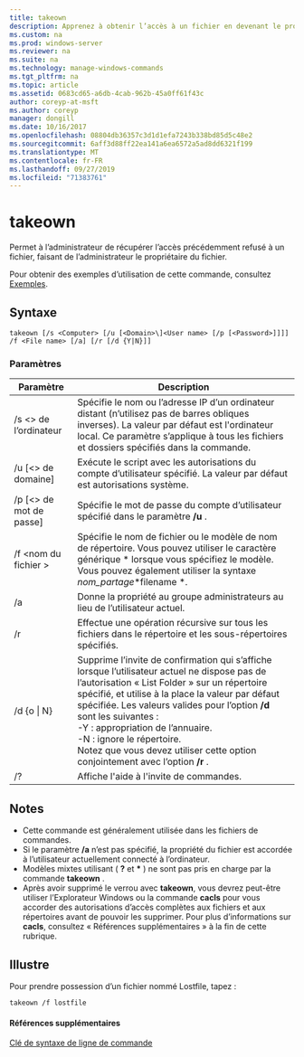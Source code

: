 ```yaml
---
title: takeown
description: Apprenez à obtenir l’accès à un fichier en devenant le propriétaire du fichier.
ms.custom: na
ms.prod: windows-server
ms.reviewer: na
ms.suite: na
ms.technology: manage-windows-commands
ms.tgt_pltfrm: na
ms.topic: article
ms.assetid: 0683cd65-a6db-4cab-962b-45a0ff61f43c
author: coreyp-at-msft
ms.author: coreyp
manager: dongill
ms.date: 10/16/2017
ms.openlocfilehash: 08804db36357c3d1d1efa7243b338bd85d5c48e2
ms.sourcegitcommit: 6aff3d88ff22ea141a6ea6572a5ad8dd6321f199
ms.translationtype: MT
ms.contentlocale: fr-FR
ms.lasthandoff: 09/27/2019
ms.locfileid: "71383761"
---
```

# <a name="takeown"></a>takeown

Permet à l’administrateur de récupérer l’accès précédemment refusé à un fichier, faisant de l’administrateur le propriétaire du fichier.

Pour obtenir des exemples d’utilisation de cette commande, consultez [Exemples](#BKMK_examples).

## <a name="syntax"></a>Syntaxe

```
takeown [/s <Computer> [/u [<Domain>\]<User name> [/p [<Password>]]]] /f <File name> [/a] [/r [/d {Y|N}]]
```

### <a name="parameters"></a>Paramètres

|Paramètre|Description|
|---------|-----------|
|/s \<> de l’ordinateur|Spécifie le nom ou l’adresse IP d’un ordinateur distant (n’utilisez pas de barres obliques inverses). La valeur par défaut est l'ordinateur local. Ce paramètre s’applique à tous les fichiers et dossiers spécifiés dans la commande.|
|/u [\<> de domaine\]<User name>|Exécute le script avec les autorisations du compte d’utilisateur spécifié. La valeur par défaut est autorisations système.|
|/p [\<> de mot de passe]|Spécifie le mot de passe du compte d’utilisateur spécifié dans le paramètre **/u** .|
|/f \<nom du fichier >|Spécifie le nom de fichier ou le modèle de nom de répertoire. Vous pouvez utiliser le caractère générique * lorsque vous spécifiez le modèle. Vous pouvez également utiliser la syntaxe *nom_partage*\*filename *.|
|/a|Donne la propriété au groupe administrateurs au lieu de l’utilisateur actuel.|
|/r|Effectue une opération récursive sur tous les fichiers dans le répertoire et les sous-répertoires spécifiés.|
|/d {o \| N}|Supprime l’invite de confirmation qui s’affiche lorsque l’utilisateur actuel ne dispose pas de l’autorisation « List Folder » sur un répertoire spécifié, et utilise à la place la valeur par défaut spécifiée. Les valeurs valides pour l’option **/d** sont les suivantes :</br>-Y : appropriation de l’annuaire.</br>-N : ignore le répertoire.</br>Notez que vous devez utiliser cette option conjointement avec l’option **/r** .|
|/?|Affiche l'aide à l'invite de commandes.|

## <a name="remarks"></a>Notes

-   Cette commande est généralement utilisée dans les fichiers de commandes.
-   Si le paramètre **/a** n’est pas spécifié, la propriété du fichier est accordée à l’utilisateur actuellement connecté à l’ordinateur.
-   Modèles mixtes utilisant ( **?** et **&#42;** ) ne sont pas pris en charge par la commande **takeown** .
-   Après avoir supprimé le verrou avec **takeown**, vous devrez peut-être utiliser l’Explorateur Windows ou la commande **cacls** pour vous accorder des autorisations d’accès complètes aux fichiers et aux répertoires avant de pouvoir les supprimer. Pour plus d’informations sur **cacls**, consultez « Références supplémentaires » à la fin de cette rubrique.

## <a name="BKMK_examples"></a>Illustre

Pour prendre possession d’un fichier nommé Lostfile, tapez :
```
takeown /f lostfile
```

#### <a name="additional-references"></a>Références supplémentaires

[Clé de syntaxe de ligne de commande](command-line-syntax-key.md)